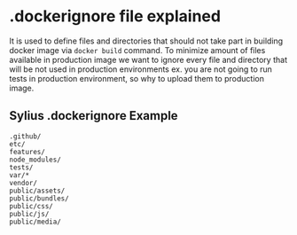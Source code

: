 # .dockerignore file explained

It is used to define files and directories that should not take part in building docker image via `docker build` command.
To minimize amount of files available in production image we want to ignore every file and directory that will be not
used in production environments ex. you are not going to run tests in production environment, so why to upload them
to production image.

## Sylius .dockerignore Example
```docker
.github/
etc/
features/
node_modules/
tests/
var/*
vendor/
public/assets/
public/bundles/
public/css/
public/js/
public/media/
```
